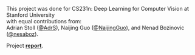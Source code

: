 This project was done for CS231n: Deep Learning for Computer Vision at Stanford University \
with equal contributions from: \
Adrian Stoll ([@AdrS](https://github.com/adrs)), Naijing Guo ([@NaijingGuo](https://github.com/naijingguo)), and Nenad Bozinovic ([@nesaboz](https://github.com/nesaboz)).

Project [**report**](https://github.com/nesaboz/SpaceNet8/blob/main/SpaceNet8_final_paper.pdf).

